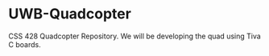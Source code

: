 UWB-Quadcopter
==============

CSS 428 Quadcopter Repository.  We will be developing the quad using Tiva C boards.
